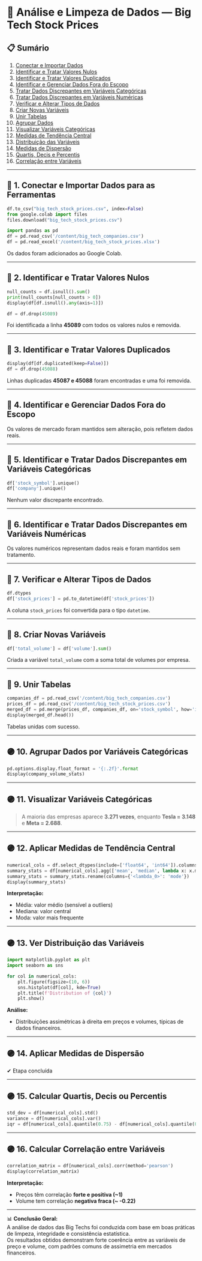 # 🧠 Análise e Limpeza de Dados — Big Tech Stock Prices

## 📋 Sumário
1. [Conectar e Importar Dados](#1-conectar-e-importar-dados-para-as-ferramentas)
2. [Identificar e Tratar Valores Nulos](#2-identificar-e-tratar-valores-nulos)
3. [Identificar e Tratar Valores Duplicados](#3-identificar-e-tratar-valores-duplicados)
4. [Identificar e Gerenciar Dados Fora do Escopo](#4-identificar-e-gerenciar-dados-fora-do-escopo)
5. [Tratar Dados Discrepantes em Variáveis Categóricas](#5-identificar-e-tratar-dados-discrepantes-em-variáveis-categóricas)
6. [Tratar Dados Discrepantes em Variáveis Numéricas](#6-identificar-e-tratar-dados-discrepantes-em-variáveis-numéricas)
7. [Verificar e Alterar Tipos de Dados](#7-verificar-e-alterar-tipos-de-dados)
8. [Criar Novas Variáveis](#8-criar-novas-variáveis)
9. [Unir Tabelas](#9-unir-tabelas)
10. [Agrupar Dados](#10-agrupar-dados-por-variáveis-categóricas)
11. [Visualizar Variáveis Categóricas](#11-visualizar-variáveis-categóricas)
12. [Medidas de Tendência Central](#12-aplicar-medidas-de-tendência-central)
13. [Distribuição das Variáveis](#13-ver-distribuição-das-variáveis)
14. [Medidas de Dispersão](#14-aplicar-medidas-de-dispersão)
15. [Quartis, Decis e Percentis](#15-calcular-quartis-decis-ou-percentis)
16. [Correlação entre Variáveis](#16-calcular-correlação-entre-variáveis)

---

## 🔵 1. Conectar e Importar Dados para as Ferramentas

```python
df.to_csv("big_tech_stock_prices.csv", index=False)
from google.colab import files
files.download("big_tech_stock_prices.csv")

import pandas as pd
df = pd.read_csv('/content/big_tech_companies.csv')
df = pd.read_excel('/content/big_tech_stock_prices.xlsx')
```

Os dados foram adicionados ao Google Colab.

---

## 🔵 2. Identificar e Tratar Valores Nulos

```python
null_counts = df.isnull().sum()
print(null_counts[null_counts > 0])
display(df[df.isnull().any(axis=1)])

df = df.drop(45089)
```

Foi identificada a linha **45089** com todos os valores nulos e removida.

---

## 🔵 3. Identificar e Tratar Valores Duplicados

```python
display(df[df.duplicated(keep=False)])
df = df.drop(45088)
```

Linhas duplicadas **45087 e 45088** foram encontradas e uma foi removida.

---

## 🔵 4. Identificar e Gerenciar Dados Fora do Escopo

Os valores de mercado foram mantidos sem alteração, pois refletem dados reais.

---

## 🔵 5. Identificar e Tratar Dados Discrepantes em Variáveis Categóricas

```python
df['stock_symbol'].unique()
df['company'].unique()
```

Nenhum valor discrepante encontrado.

---

## 🔵 6. Identificar e Tratar Dados Discrepantes em Variáveis Numéricas

Os valores numéricos representam dados reais e foram mantidos sem tratamento.

---

## 🔵 7. Verificar e Alterar Tipos de Dados

```python
df.dtypes
df['stock_prices'] = pd.to_datetime(df['stock_prices'])
```

A coluna `stock_prices` foi convertida para o tipo `datetime`.

---

## 🔵 8. Criar Novas Variáveis

```python
df['total_volume'] = df['volume'].sum()
```

Criada a variável `total_volume` com a soma total de volumes por empresa.

---

## 🔵 9. Unir Tabelas

```python
companies_df = pd.read_csv('/content/big_tech_companies.csv')
prices_df = pd.read_csv('/content/big_tech_stock_prices.csv')
merged_df = pd.merge(prices_df, companies_df, on='stock_symbol', how='inner')
display(merged_df.head())
```

Tabelas unidas com sucesso.

---

## 🟣 10. Agrupar Dados por Variáveis Categóricas

```python
pd.options.display.float_format = '{:.2f}'.format
display(company_volume_stats)
```

---

## 🟣 11. Visualizar Variáveis Categóricas

> A maioria das empresas aparece **3.271 vezes**, enquanto **Tesla = 3.148** e **Meta = 2.688**.

---

## 🟣 12. Aplicar Medidas de Tendência Central

```python
numerical_cols = df.select_dtypes(include=['float64', 'int64']).columns
summary_stats = df[numerical_cols].agg(['mean', 'median', lambda x: x.mode().iloc[0]])
summary_stats = summary_stats.rename(columns={'<lambda_0>': 'mode'})
display(summary_stats)
```

**Interpretação:**  
- Média: valor médio (sensível a outliers)  
- Mediana: valor central  
- Moda: valor mais frequente  

---

## 🟣 13. Ver Distribuição das Variáveis

```python
import matplotlib.pyplot as plt
import seaborn as sns

for col in numerical_cols:
    plt.figure(figsize=(10, 6))
    sns.histplot(df[col], kde=True)
    plt.title(f'Distribution of {col}')
    plt.show()
```

**Análise:**  
- Distribuições assimétricas à direita em preços e volumes, típicas de dados financeiros.

---

## 🟣 14. Aplicar Medidas de Dispersão

✔ Etapa concluída

---

## 🟣 15. Calcular Quartis, Decis ou Percentis

```python
std_dev = df[numerical_cols].std()
variance = df[numerical_cols].var()
iqr = df[numerical_cols].quantile(0.75) - df[numerical_cols].quantile(0.25)
```

---

## 🟣 16. Calcular Correlação entre Variáveis

```python
correlation_matrix = df[numerical_cols].corr(method='pearson')
display(correlation_matrix)
```

**Interpretação:**  
- Preços têm correlação **forte e positiva (~1)**  
- Volume tem correlação **negativa fraca (~ -0.22)**  

---

📊 **Conclusão Geral:**  
A análise de dados das Big Techs foi conduzida com base em boas práticas de limpeza, integridade e consistência estatística.  
Os resultados obtidos demonstram forte coerência entre as variáveis de preço e volume, com padrões comuns de assimetria em mercados financeiros.
